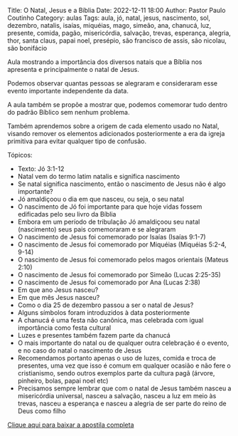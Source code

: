Title: O Natal, Jesus e a Bíblia
Date: 2022-12-11 18:00
Author: Pastor Paulo Coutinho
Category: aulas
Tags: aula, jó, natal, jesus, nascimento, sol, dezembro, natalis, isaías, miquéias, mago, simeão, ana, chanucá, luz, presente, comida, pagão, misericórdia, salvação, trevas, esperança, alegria, thor, santa claus, papai noel, presépio, são francisco de assis, são nicolau, são bonifácio

Aula mostrando a importância dos diversos natais que a Bíblia nos apresenta e principalmente o natal de Jesus.

Podemos observar quantas pessoas se alegraram e consideraram esse evento importante independente da data.

A aula também se propõe a mostrar que, podemos comemorar tudo dentro do padrão Bíblico sem nenhum problema.

Também aprendemos sobre a origem de cada elemento usado no Natal, visando remover os elementos adicionados posteriormente a era da igreja primitiva para evitar qualquer tipo de confusão.

Tópicos:

- Texto: Jó 3:1-12
- Natal vem do termo latim natalis e significa nascimento
- Se natal significa nascimento, então o nascimento de Jesus não é algo importante?
- Jó amaldiçoou o dia em que nasceu, ou seja, o seu natal
- O nascimento de Jó foi importante para que hoje vidas fossem edificadas pelo seu livro da Bíblia
- Embora em um período de tribulação Jó amaldiçoou seu natal (nascimento) seus pais comemoraram e se alegraram
- O nascimento de Jesus foi comemorado por Isaías (Isaías 9:1-7)
- O nascimento de Jesus foi comemorado por Miquéias (Miquéias 5:2-4, 9-14)
- O nascimento de Jesus foi comemorado pelos magos orientais (Mateus 2:10)
- O nascimento de Jesus foi comemorado por Simeão (Lucas 2:25-35)
- O nascimento de Jesus foi comemorado por Ana (Lucas 2:38)
- Em que ano Jesus nasceu?
- Em que mês Jesus nasceu?
- Como o dia 25 de dezembro passou a ser o natal de Jesus?
- Alguns símbolos foram introduzidos à data posteriormente
- A chanucá é uma festa não canônica, mas celebrada com igual importância como festa cultural
- Luzes e presentes também fazem parte da chanucá
- O mais importante do natal ou de qualquer outra celebração é o evento, e no caso do natal o nascimento de Jesus
- Recomendamos portanto apenas o uso de luzes, comida e troca de presentes, uma vez que isso é comum em qualquer ocasião e não fere o cristianismo, sendo outros exemplos parte da cultura pagã (árvore, pinheiro, bolas, papai noel etc)
- Precisamos sempre lembrar que com o natal de Jesus também nasceu a misericórdia universal, nasceu a salvação, nasceu a luz em meio às trevas, nasceu a esperança e nasceu a alegria de ser parte do reino de Deus como filho


[Clique aqui para baixar a apostila completa](https://www.dropbox.com/s/6d959p3cspdukmy/Aula%20EBD%20-%20O%20Natal%2C%20Jesus%20e%20a%20B%C3%ADblia%20-%2011_12_2022%20%28Paulo%20Coutinho%27s%20conflicted%20copy%202022-12-09%29.pdf?dl=1)
